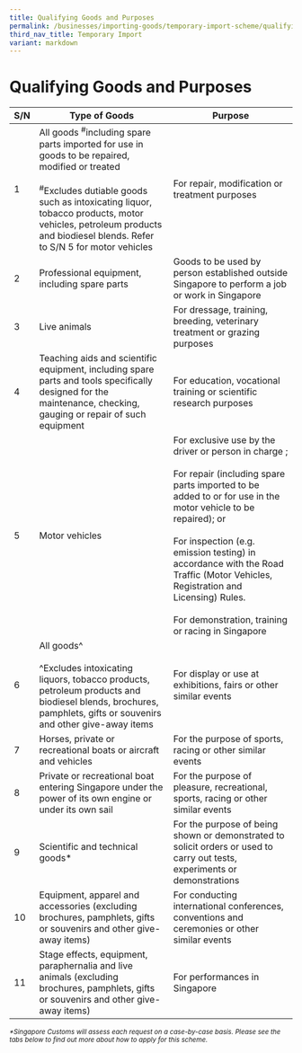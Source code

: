 ```yaml
---
title: Qualifying Goods and Purposes
permalink: /businesses/importing-goods/temporary-import-scheme/qualifying-goods-and-purposes/
third_nav_title: Temporary Import
variant: markdown
---
```

# Qualifying Goods and Purposes

| **S/N** | **Type of Goods** | **Purpose** |
|--|--|--|
| 1 | All goods <sup>#</sup>including spare parts imported for use in goods to be repaired, modified or treated<br><br> <sup>#</sup>Excludes dutiable goods such as intoxicating liquor, tobacco products, motor vehicles, petroleum products and biodiesel blends. Refer to S/N 5 for motor vehicles | For repair, modification or treatment purposes |
| 2 | Professional equipment, including spare parts | Goods to be used by person established outside Singapore to perform a job or work in Singapore |
| 3 | Live animals | For dressage, training, breeding, veterinary treatment or grazing purposes |
| 4 | Teaching aids and scientific equipment, including spare parts and tools specifically designed for the maintenance, checking, gauging or repair of such equipment | For education, vocational training or scientific research purposes |
| 5 | Motor vehicles | For exclusive use by the driver or person in charge ; <br><br>For repair (including spare parts imported to be added to or for use in the motor vehicle to be repaired); or<br><br> For inspection (e.g. emission testing) in accordance with the Road Traffic (Motor Vehicles, Registration and Licensing) Rules.<br><br> For demonstration, training or racing in Singapore
| 6 | All goods^<br><br> ^Excludes  intoxicating liquors, tobacco products, petroleum products and biodiesel blends, brochures, pamphlets, gifts or souvenirs and other give-away items | For display or use at exhibitions, fairs or other similar events |
| 7 | Horses, private or recreational boats or aircraft and vehicles | For the purpose of sports, racing or other similar events |
| 8 | Private or recreational boat entering Singapore under the power of its own engine or under its own sail | For the purpose of pleasure, recreational, sports, racing or other similar events|
| 9 | Scientific and technical goods* |  For the purpose of being shown or demonstrated to solicit orders or used to carry out tests, experiments or demonstrations |
| 10 | Equipment, apparel and accessories (excluding brochures, pamphlets, gifts or souvenirs and other give-away items) | For conducting international conferences, conventions and ceremonies or other similar events |
| 11 | Stage effects, equipment, paraphernalia and live animals (excluding brochures, pamphlets, gifts or souvenirs and other give-away items) | For performances in Singapore |

<sup> _*Singapore Customs will assess each request on a case-by-case basis. Please see the tabs below to find out more about how to apply for this scheme._
</sup>